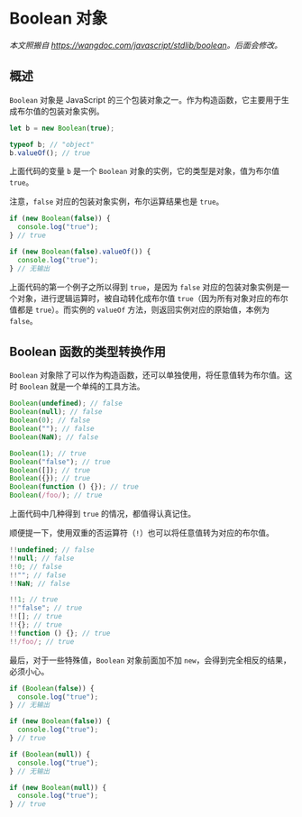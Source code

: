 # Boolean 对象

_本文照搬自 <https://wangdoc.com/javascript/stdlib/boolean>。后面会修改。_

## 概述

`Boolean` 对象是 JavaScript 的三个包装对象之一。作为构造函数，它主要用于生成布尔值的包装对象实例。

```js
let b = new Boolean(true);

typeof b; // "object"
b.valueOf(); // true
```

上面代码的变量 `b` 是一个 `Boolean` 对象的实例，它的类型是对象，值为布尔值 `true`。

注意，`false` 对应的包装对象实例，布尔运算结果也是 `true`。

```js
if (new Boolean(false)) {
  console.log("true");
} // true

if (new Boolean(false).valueOf()) {
  console.log("true");
} // 无输出
```

上面代码的第一个例子之所以得到 `true`，是因为 `false` 对应的包装对象实例是一个对象，进行逻辑运算时，被自动转化成布尔值 `true`（因为所有对象对应的布尔值都是 `true`）。而实例的 `valueOf` 方法，则返回实例对应的原始值，本例为 `false`。

## Boolean 函数的类型转换作用

`Boolean` 对象除了可以作为构造函数，还可以单独使用，将任意值转为布尔值。这时 `Boolean` 就是一个单纯的工具方法。

```js
Boolean(undefined); // false
Boolean(null); // false
Boolean(0); // false
Boolean(""); // false
Boolean(NaN); // false

Boolean(1); // true
Boolean("false"); // true
Boolean([]); // true
Boolean({}); // true
Boolean(function () {}); // true
Boolean(/foo/); // true
```

上面代码中几种得到 `true` 的情况，都值得认真记住。

顺便提一下，使用双重的否运算符（`!`）也可以将任意值转为对应的布尔值。

```js
!!undefined; // false
!!null; // false
!!0; // false
!!""; // false
!!NaN; // false

!!1; // true
!!"false"; // true
!![]; // true
!!{}; // true
!!function () {}; // true
!!/foo/; // true
```

最后，对于一些特殊值，`Boolean` 对象前面加不加 `new`，会得到完全相反的结果，必须小心。

```js
if (Boolean(false)) {
  console.log("true");
} // 无输出

if (new Boolean(false)) {
  console.log("true");
} // true

if (Boolean(null)) {
  console.log("true");
} // 无输出

if (new Boolean(null)) {
  console.log("true");
} // true
```
